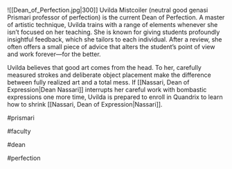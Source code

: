 ![[Dean_of_Perfection.jpg|300]]
Uvilda Mistcoiler (neutral good genasi Prismari professor of perfection) is the current Dean of Perfection. A master of artistic technique, Uvilda trains with a range of elements whenever she isn’t focused on her teaching. She is known for giving students profoundly insightful feedback, which she tailors to each individual. After a review, she often offers a small piece of advice that alters the student’s point of view and work forever—for the better. 

Uvilda believes that good art comes from the head. To her, carefully measured strokes and deliberate object placement make the difference between fully realized art and a total mess. If [[Nassari, Dean of Expression|Dean Nassari]] interrupts her careful work with bombastic expressions one more time, Uvilda is prepared to enroll in Quandrix to learn how to shrink [[Nassari, Dean of Expression|Nassari]].

#prismari

#faculty

#dean 

#perfection